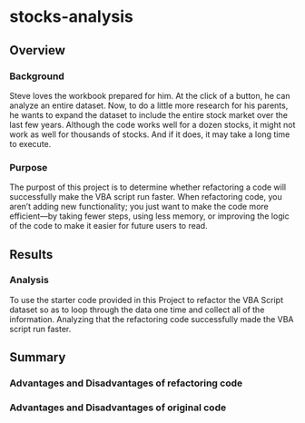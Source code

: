 # stocks-analysis
## Overview
### Background
Steve loves the workbook prepared for him. At the click of a button, 
he can analyze an entire dataset. 
Now, to do a little more research for his parents, 
he wants to expand the dataset to include the entire stock market over the last few years. 
Although the code works well for a dozen stocks, 
it might not work as well for thousands of stocks. And if it does, it may take a long time to execute.

### Purpose
The purpost of this project is to determine whether refactoring a code will successfully make the VBA script run faster.
When refactoring code, you aren’t adding new functionality; you just want to make the code more 
efficient—by taking fewer steps, using less memory, or 
improving the logic of the code to make it easier for future users to read. 

## Results
### Analysis
To use the starter code provided in this Project to refactor the VBA Script dataset so as to loop through the data one time and collect all of the information. Analyzing that the refactoring code successfully made the VBA script run faster. 




## Summary
### Advantages and Disadvantages of refactoring code
### Advantages and Disadvantages of original code
